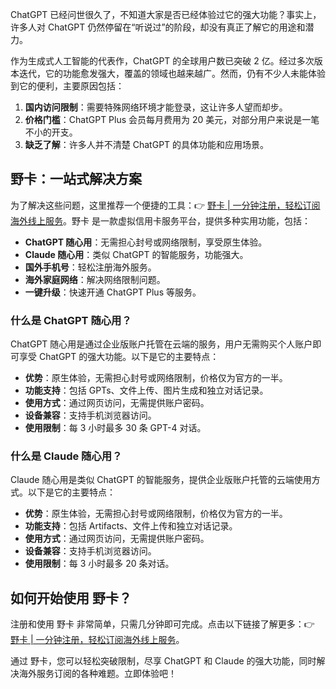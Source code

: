 ChatGPT 已经问世很久了，不知道大家是否已经体验过它的强大功能？事实上，许多人对 ChatGPT 仍然停留在“听说过”的阶段，却没有真正了解它的用途和潜力。

作为生成式人工智能的代表作，ChatGPT 的全球用户数已突破 2 亿。经过多次版本迭代，它的功能愈发强大，覆盖的领域也越来越广。然而，仍有不少人未能体验到它的便利，主要原因包括：

1. **国内访问限制**：需要特殊网络环境才能登录，这让许多人望而却步。
2. **价格门槛**：ChatGPT Plus 会员每月费用为 20 美元，对部分用户来说是一笔不小的开支。
3. **缺乏了解**：许多人并不清楚 ChatGPT 的具体功能和应用场景。

## 野卡：一站式解决方案

为了解决这些问题，这里推荐一个便捷的工具：👉 [野卡 | 一分钟注册，轻松订阅海外线上服务](https://bit.ly/bewildcard)。野卡 是一款虚拟信用卡服务平台，提供多种实用功能，包括：

- **ChatGPT 随心用**：无需担心封号或网络限制，享受原生体验。
- **Claude 随心用**：类似 ChatGPT 的智能服务，功能强大。
- **国外手机号**：轻松注册海外服务。
- **海外家庭网络**：解决网络限制问题。
- **一键升级**：快速开通 ChatGPT Plus 等服务。

### 什么是 ChatGPT 随心用？

ChatGPT 随心用是通过企业版账户托管在云端的服务，用户无需购买个人账户即可享受 ChatGPT 的强大功能。以下是它的主要特点：

- **优势**：原生体验，无需担心封号或网络限制，价格仅为官方的一半。
- **功能支持**：包括 GPTs、文件上传、图片生成和独立对话记录。
- **使用方式**：通过网页访问，无需提供账户密码。
- **设备兼容**：支持手机浏览器访问。
- **使用限制**：每 3 小时最多 30 条 GPT-4 对话。

### 什么是 Claude 随心用？

Claude 随心用是类似 ChatGPT 的智能服务，提供企业版账户托管的云端使用方式。以下是它的主要特点：

- **优势**：原生体验，无需担心封号或网络限制，价格仅为官方的一半。
- **功能支持**：包括 Artifacts、文件上传和独立对话记录。
- **使用方式**：通过网页访问，无需提供账户密码。
- **设备兼容**：支持手机浏览器访问。
- **使用限制**：每 3 小时最多 20 条对话。

## 如何开始使用 野卡？

注册和使用 野卡 非常简单，只需几分钟即可完成。点击以下链接了解更多：👉 [野卡 | 一分钟注册，轻松订阅海外线上服务](https://bit.ly/bewildcard)。

通过 野卡，您可以轻松突破限制，尽享 ChatGPT 和 Claude 的强大功能，同时解决海外服务订阅的各种难题。立即体验吧！